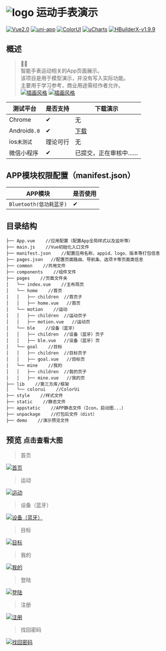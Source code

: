 # ![logo](./appstatic/watch_icon_64-64.png) 运动手表演示  

[![Vue2.0](https://img.shields.io/badge/build-Vue2.0-%234fc08d.svg)](https://github.com/vuejs/vue)
[![uni-app](https://img.shields.io/badge/build-Uni--App-brightgreen.svg)](https://github.com/dcloudio/uni-app)
[![ColorUI](https://img.shields.io/badge/UI-ColorUI-%230081ff.svg)](https://github.com/weilanwl/ColorUI)
[![uCharts](https://img.shields.io/badge/build-uCharts-%2381CDE6.svg)](https://www.ucharts.cn/)
[![HBuilderX-v1.9.9](https://img.shields.io/badge/HBuilderX-v2.0.0-green.svg)](http://www.dcloud.io/hbuilderx.html)  

## 概述  

> 🏃‍⌚  
> 智能手表运动相关的App页面展示。  
> 该项目是用于模型演示，并没有写入实际功能。  
> 主要用于学习参考，商业用途需经作者允许。  
> [![插画风格](https://img.shields.io/badge/插图风格-Pale-%23E75353.svg)](https://icons8.cn/ouch/style/pale)
> [![插画风格](https://img.shields.io/badge/插图风格-Undraw-%236c63ff.svg)](https://undraw.co/search)  
  
| 测试平台 | 是否支持 | 下载演示 |  
|------|------|------|  
| Chrome | ✔ | 无 |  
| Android`8.0` | ✔ | [下载](https://github.com/AmosHuKe/Watch-Test/releases) |  
| ios`未测试` | 理论可行 | 无 |  
| 微信小程序 | ✔ | 已提交，正在审核中…… |  

## APP模块权限配置（manifest.json）

| APP模块 | 是否使用 |  
|------|------|  
| `Bluetooth(低功耗蓝牙)` | ✔ |   
  
## 目录结构  
```
├── App.vue    //应用配置（配置App全局样式以及监听等）  
├── main.js    //Vue初始化入口文件  
├── manifest.json    //配置应用名称、appid、logo、版本等打包信息
├── pages.json   //配置页面路由、导航条、选项卡等页面类信息
├── common    //共用文件
├── components    //组件文件
├── pages    //页面文件夹  
│   └── index.vue    //主布局页
│   └── home    //首页
│   │   ├── children  //首页子
│   │   ├── home.vue   //首页
│   └── motion    //运动
│   │   ├── children  //运动页子
│   │   ├── motion.vue   //运动页
│   └── ble    //设备（蓝牙）
│   │   ├── children  //设备（蓝牙）页子
│   │   ├── ble.vue   //设备（蓝牙）页
│   └── goal    //目标
│   │   ├── children  //目标页子
│   │   ├── goal.vue   //目标页
│   └── mine    //我的
│   │   ├── children  //我的页子
│   │   ├── mine.vue   //我的页
├── lib    //第三方库/框架  
│   └── colorui    //ColorUi
├── style    //样式文件  
├── static    //静态文件  
├── appstatic    //APP静态文件（Icon，启动图...）
├── unpackage    //打包后文件（dist）  
├── demo    //演示预览文件  

```

## 预览 `点击查看大图`  
> 首页  

[![首页](./demo/1_256.png)](./demo/1.png?raw=true)  

> 运动  

[![运动](./demo/2_256.png)](./demo/2.png?raw=true)  

> 设备（蓝牙）  

[![设备（蓝牙）](./demo/3_256.png)](./demo/3.png?raw=true)  

> 目标  

[![目标](./demo/4_256.png)](./demo/4.png?raw=true)  

> 我的  

[![我的](./demo/5_256.png)](./demo/5.png?raw=true)  

> 登陆  

[![登陆](./demo/6_256.png)](./demo/6.png?raw=true)  

> 注册  

[![注册](./demo/7_256.png)](./demo/7.png?raw=true)  

> 找回密码  

[![找回密码](./demo/8_256.png)](./demo/8.png?raw=true)  
